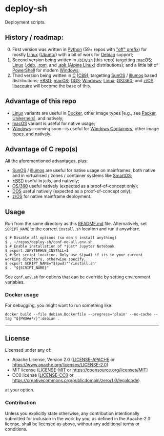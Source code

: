 deploy-sh
=========

Deployment scripts.

## History / roadmap:

  0. First version was written in [Python](https://en.wikipedia.org/wiki/Python_(programming_language)) (59+ repos with ["off" prefix](https://github.com/offscale?q=off&language=python)) for mostly [Linux](https://en.wikipedia.org/wiki/Linux) ([Ubuntu](https://en.wikipedia.org/wiki/Ubuntu)) with a bit of work for [Debian](https://en.wikipedia.org/wiki/Debian) support;
  1. Second version being written in [`/bin/sh`](https://en.wikipedia.org/wiki/Bourne_shell) [this repo] targetting [macOS](https://en.wikipedia.org/wiki/MacOS); [Linux](https://en.wikipedia.org/wiki/Linux) ([.deb](https://en.wikipedia.org/wiki/Deb_(file_format)), [.rpm](https://en.wikipedia.org/wiki/RPM_Package_Manager), and [.apk (Alpine Linux)](https://en.wikipedia.org/wiki/Alpine_Linux) distributions); and a little bit of [PowerShell](https://en.wikipedia.org/wiki/PowerShell#Scripting) for modern [Windows](https://en.wikipedia.org/wiki/Microsoft_Windows);
  2. Third version being written in [C](https://en.wikipedia.org/wiki/C_(programming_language)) [[C89](https://en.wikipedia.org/wiki/ANSI_C#C89)], targetting [SunOS](https://en.wikipedia.org/wiki/SunOS) / [illumos](https://en.wikipedia.org/wiki/Illumos) based distributions; [*BSD](https://en.wikipedia.org/wiki/Comparison_of_BSD_operating_systems); [macOS](https://en.wikipedia.org/wiki/MacOS); [DOS](https://en.wikipedia.org/wiki/Comparison_of_DOS_operating_systems); [Windows](https://en.wikipedia.org/wiki/Microsoft_Windows); [Linux](https://en.wikipedia.org/wiki/Linux); [OS/360](https://en.wikipedia.org/wiki/OS/360_and_successors); and [z/OS](https://en.wikipedia.org/wiki/Z/OS). [libacquire](https://github.com/offscale/libacquire) will become the base of this.

## Advantage of this repo

  - [Linux](https://en.wikipedia.org/wiki/Linux) variants are useful in [Docker](https://en.wikipedia.org/wiki/Docker_(software)), other image types [e.g., see [Packer](https://www.packer.io), [Unikernels](https://en.wikipedia.org/wiki/Unikernel)], and natively;
  - [macOS](https://en.wikipedia.org/wiki/MacOS) variant is useful for native usage;
  - [Windows](https://en.wikipedia.org/wiki/Microsoft_Windows)—coming soon—is useful for [Windows Containers](https://learn.microsoft.com/en-us/virtualization/windowscontainers/about/), other image types, and natively.

## Advantage of C repo(s)

All the aforementioned advantages, plus:

  - [SunOS](https://en.wikipedia.org/wiki/SunOS) / [illumos](https://en.wikipedia.org/wiki/Illumos) are useful for native usage on mainframes, both native and in virtualised / zones / container systems like [SmartOS](https://en.wikipedia.org/wiki/SmartOS);
  - [*BSD](https://en.wikipedia.org/wiki/Comparison_of_BSD_operating_systems) useful in jails, and natively;
  - [OS/360](https://en.wikipedia.org/wiki/OS/360_and_successors) useful natively (expected as a proof-of-concept only);
  - [DOS](https://en.wikipedia.org/wiki/Comparison_of_DOS_operating_systems) useful natively (expected as a proof-of-concept only);
  - [z/OS](https://en.wikipedia.org/wiki/Z/OS) for native mainframe deployment.

## Usage

Run from the same directory as this [README.md](README.md) file.
Alternatively, set `SCRIPT_NAME` to the correct `install.sh` location and run it anywhere.

    $ # Disable all options (so don't install anything)
    $ . ~/repos/deploy-sh/conf-no-all.env.sh
    $ # Enable installation of *just* Jupyter Notebook
    $ export JUPYTERHUB_INSTALL=1 
    $ # Set script location. Only use $(pwd) if its in your current working directory, otherwise specify.
    $ export SCRIPT_NAME="$(pwd)"'/install.sh'
    $ . "${SCRIPT_NAME}"

See [`conf.env.sh`](./conf.env.sh) for options that can be override by setting environment variables.

### Docker usage

For debugging, you might want to run something like:

    docker build --file debian.Dockerfile --progress='plain' --no-cache --tag "${PWD##*/}":debian .

<hr/>

## License

Licensed under any of:

- Apache License, Version 2.0 ([LICENSE-APACHE](LICENSE-APACHE) or <https://www.apache.org/licenses/LICENSE-2.0>)
- MIT license ([LICENSE-MIT](LICENSE-MIT) or <https://opensource.org/licenses/MIT>)
- CC0 license ([LICENSE-CC0](LICENSE-CC0) or <https://creativecommons.org/publicdomain/zero/1.0/legalcode>)

at your option.

### Contribution

Unless you explicitly state otherwise, any contribution intentionally submitted for inclusion in the work by you, as defined in the Apache-2.0 license, shall be licensed as above, without any additional terms or conditions.

